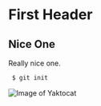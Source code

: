 # First Header
## Nice One
   Really nice one.
   ```bash
    $ git init
   ```
   ![Image of Yaktocat](https://octodex.github.com/images/yaktocat.png)
  
